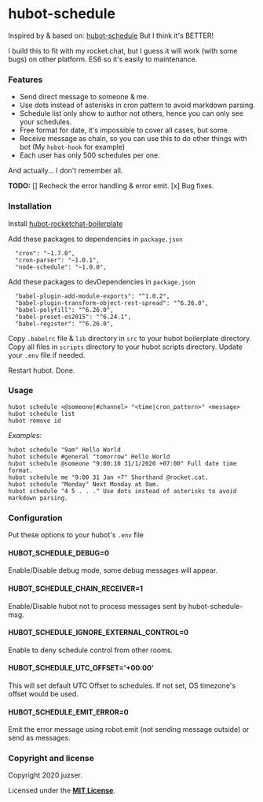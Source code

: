 # hubot-schedule

Inspired by & based on: [hubot-schedule](https://github.com/matsukaz/hubot-schedule)
But I think it's BETTER!

I build this to fit with my rocket.chat, but I guess it will work (with some bugs) on other platform.
ES6 so it's easily to maintenance.

### Features

- Send direct message to someone & me.
- Use dots instead of asterisks in cron pattern to avoid markdown parsing.
- Schedule list only show to author not others, hence you can only see your schedules.
- Free format for date, it's impossible to cover all cases, but some.
- Receive message as chain, so you can use this to do other things with bot (My `hubot-hook` for example)
- Each user has only 500 schedules per one.

And actually... I don't remember all.

**TODO:**
[] Recheck the error handling & error emit.
[x] Bug fixes.

### Installation

Install [hubot-rocketchat-boilerplate](https://github.com/RocketChat/hubot-rocketchat-boilerplate)

Add these packages to dependencies in `package.json`
```
  "cron": "~1.7.0",
  "cron-parser": "~1.0.1",
  "node-schedule": "~1.0.0",
```

Add these packages to devDependencies in `package.json`
```
  "babel-plugin-add-module-exports": "^1.0.2",
  "babel-plugin-transform-object-rest-spread": "^6.26.0",
  "babel-polyfill": "^6.26.0",
  "babel-preset-es2015": "^6.24.1",
  "babel-register": "^6.26.0",
```

Copy `.babelrc` file & `lib` directory in `src` to your hubot boilerplate directory.
Copy all files in `scripts` directory to your hubot scripts directory.
Update your `.env` file if needed.

Restart hubot. Done.

### Usage

```
hubot schedule <@someone|#channel> "<time|cron_pattern>" <message>
hubot schedule list
hubot remove id
```

*Examples:*

```
hubot schedule "9am" Hello World
hubot schedule #general "tomorrow" Hello World
hubot schedule @someone "9:00:10 31/1/2020 +07:00" Full date time format.
hubot schedule me "9:00 31 Jan +7" Shorthand @rocket.cat.
hubot schedule "Monday" Next Monday at 9am.
hubot schedule "4 5 . . ." Use dots instead of asterisks to avoid markdown parsing.
```

### Configuration

Put these options to your hubot's `.env` file

#### HUBOT_SCHEDULE_DEBUG=0
Enable/Disable debug mode, some debug messages will appear.

#### HUBOT_SCHEDULE_CHAIN_RECEIVER=1
Enable/Disable hubot not to process messages sent by hubot-schedule-msg.

#### HUBOT_SCHEDULE_IGNORE_EXTERNAL_CONTROL=0
Enable to deny schedule control from other rooms.

#### HUBOT_SCHEDULE_UTC_OFFSET='+00:00'
This will set default UTC Offset to schedules. If not set, OS timezone's offset would be used.

#### HUBOT_SCHEDULE_EMIT_ERROR=0
Emit the error message using robot.emit (not sending message outside) or send as messages.


### Copyright and license

Copyright 2020 juzser.

Licensed under the **[MIT License](LICENSE)**.
